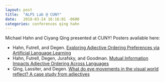 ```yaml
---
layout: post
title:  "ALPS Lab @ CUNY"
date:   2018-03-24 16:16:01 -0600
categories: conferences qing hahn
---
```


Michael Hahn and Ciyang Qing presented at CUNY! Posters available here:

- Hahn, Futrell, and Degen. [Exploring Adjective Ordering Preferences via Artificial Language Learning](http://stanford.edu/~mhahn2/cgi-bin/files/aliens-a0.pdf)
- Hahn, Futrell, Degen, Jurafsky, and Goodman. [Mutual Information Impacts Adjective Ordering Across Languages](http://stanford.edu/~mhahn2/cgi-bin/files/FINAL-MI-A0.pdf)
- Qing, Lassiter, and Degen. [What do eye movements in the visual world reflect? A case study from adjectives](https://www.dropbox.com/s/0ycykhjelzj4hv1/cuny2018posterQingLassiterDegen.pdf?dl=0)